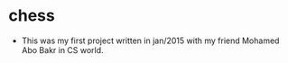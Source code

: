 # chess


* This was my first project written in jan/2015 with my friend Mohamed Abo Bakr in CS world.
